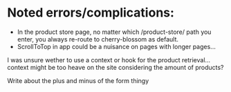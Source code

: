 # Noted errors/complications:

- In the product store page, no matter which /product-store/ path you enter, you always re-route to cherry-blossom as default.
- ScrollToTop in app could be a nuisance on pages with longer pages...



I was unsure wether to use a context or hook for the product retrieval... context might be too heave on the site considering the amount of products?

Write about the plus and minus of the form thingy